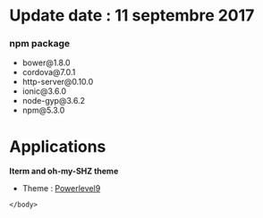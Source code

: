 
<!doctype html>
<html lang="fr">
<head>
  <meta charset="utf-8">
  <title>Titre de la page</title>
  <link rel="stylesheet" href="style.css">
  <script src="script.js"></script>
</head>
	<body>
				<h1>Update date : 11 septembre 2017</h1>
				<h3> npm package</h3>
				<ul>
					<li>bower@1.8.0</li>
					 <li>cordova@7.0.1</li>
					 <li>http-server@0.10.0</li>
					 <li>ionic@3.6.0</li>
					 <li>node-gyp@3.6.2</li>
					 <li>npm@5.3.0</li>
				</ul>
				<h1>Applications</h1>
				<p><strong>Iterm and oh-my-SHZ theme</strong></p>
				<ul>
					<li>Theme :  <a href="https://github.com/bhilburn/powerlevel9k">Powerlevel9</a></li>
				</ul>
				
	</body>
</html>